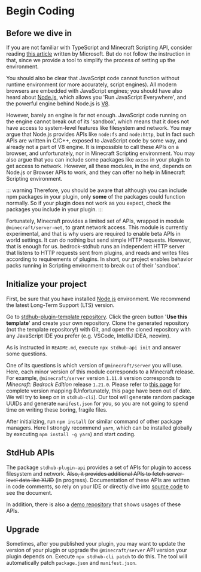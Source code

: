 # Begin Coding

## Before we dive in

If you are not familiar with TypeScript and Minecraft Scripting API, consider reading [this article](https://learn.microsoft.com/en-us/minecraft/creator/documents/scriptingintroduction?view=minecraft-bedrock-stable) written by Microsoft. But do not follow the instruction in that, since we provide a tool to simplify the process of setting up the environment.

You should also be clear that JavaScript code cannot function without runtime environment (or more accurately, script engines). All modern browsers are embedded with JavaScript engines; you should have also heard about [Node.js](https://nodejs.org/), which allows you 'Run JavaScript Everywhere', and the powerful engine behind Node.js is [V8](https://v8.dev/).

However, barely an engine is far not enough. JavaScript code running on the engine cannot break out of its 'sandbox', which means that it does not have access to system-level features like filesystem and network. You may argue that Node.js provides APIs like `node:fs` and `node:http`, but in fact such APIs are written in C/C++, exposed to JavaScript code by some way, and already not a part of V8 engine. It is impossible to call these APIs on a browser, and unfortunately, nor in Minecraft Scripting environment. You may also argue that you can include some packages like `axios` in your plugin to get access to network. However, all these modules, in the end, depends on Node.js or Browser APIs to work, and they can offer no help in Minecraft Scripting environment.

::: warning
Therefore, you should be aware that although you can include npm packages in your plugin, only **some** of the packages could function normally. So if your plugin does not work as you expect, check the packages you include in your plugin.
:::

Fortunately, Minecraft provides a limited set of APIs, wrapped in module `@minecraft/server-net`, to grant network access. This module is currently experimental, and that is why users are required to enable beta APIs in world settings. It can do nothing but send simple HTTP requests. However, that is enough for us. bedrock-stdhub runs an independent HTTP server that listens to HTTP requests sent from plugins, and reads and writes files according to requirements of plugins. In short, our project enables behavior packs running in Scripting environment to break out of their 'sandbox'.

## Initialize your project

First, be sure that you have installed [Node.js](https://nodejs.org/) environment. We recommend the latest Long-Term Support (LTS) version.

Go to [stdhub-plugin-template repository](https://github.com/bedrock-stdhub/stdhub-plugin-template). Click the green button '**Use this template**' and create your own repository. Clone the generated repository (not the template repository!) with Git, and open the cloned repository with any JavaScript IDE you prefer (e.g. VSCode, IntelliJ IDEA, neovim).

As is instructed in `README.md`, execute `npx stdhub-api init` and answer some questions.

One of its questions is which version of `@minecraft/server` you will use. Here, each minor version of this module corresponds to a Minecraft release. For example, `@minecraft/server` version `1.11.0` version corresponds to _Minecraft: Bedrock Edition_ release `1.21.0`. Please refer to [this page](https://learn.microsoft.com/en-us/minecraft/creator/documents/scriptversioning?view=minecraft-bedrock-stable) for complete version mapping (Unfortunately, this page have been out of date. We will try to keep on in `stdhub-cli`). Our tool will generate random package UUIDs and generate `manifest.json` for you, so you are not going to spend time on writing these boring, fragile files.

After initializing, run `npm install` (or similar command of other package managers. Here I strongly recommend `yarn`, which can be installed globally by executing `npm install -g yarn`) and start coding.

## StdHub APIs

The package `stdhub-plugin-api` provides a set of APIs for plugin to access filesystem and network. ~~Also, it provides additional APIs to fetch server-level data like XUID~~ (in progress). Documentation of these APIs are written in code comments, so rely on your IDE or directly dive into [source code](https://www.npmjs.com/package/stdhub-plugin-api?activeTab=code) to see the document.

In addition, there is also a [demo repository](https://github.com/bedrock-stdhub/stdhub-plugin-demo) that shows usages of these APIs.

## Upgrade

Sometimes, after you published your plugin, you may want to update the version of your plugin or upgrade the `@minecraft/server` API version your plugin depends on. Execute `npx stdhub-cli patch` to do this. The tool will automatically patch `package.json` and `manifest.json`.
